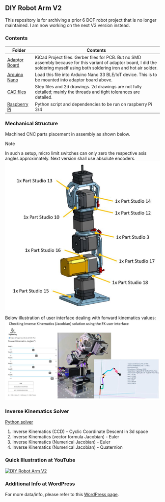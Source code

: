 ## DIY Robot Arm V2
This repository is for archiving a prior 6 DOF robot project that is no longer maintained.
I am now working on the next V3 version instead. 

### Contents
| Folder  | Contents|
| ------------- | ------------- |
| [Adaptor Board](https://github.com/JasonHEngineering/DIY-Robot-Arm-V2/tree/main/Adaptor%20Board%20(schema%2C%20gerbers%2C%20kicad%20project%20folder)) | KiCad Project files. Gerber files for PCB. But no SMD assembly because for this variant of adaptor board, I did the soldering myself using both soldering iron and hot air solder. |
| [Arduino Nano](https://github.com/JasonHEngineering/DIY-Robot-Arm-V2/tree/main/Arduino%20Nano%20(.ino%20file)) | Load this file into Arduino Nano 33 BLE/IoT device. This is to be mounted into adaptor board above. |
| [CAD files](https://github.com/JasonHEngineering/DIY-Robot-Arm-V2/tree/main/CAD%20files%20(2d%2C%20step)) | Step files and 2d drawings. 2d drawings are not fully detailed; mainly the threads and tight tolerances are detailed. |
| [Raspberry Pi](https://github.com/JasonHEngineering/DIY-Robot-Arm-V2/tree/main/Raspberry%20Pi%20(plotly%20dash%20host)) | Python script and dependencies to be run on raspberry Pi 3/4 |

### Mechanical Structure
Machined CNC parts placement in assembly as shown below. 
> [!NOTE]
> In such a setup, micro limit switches can only zero the respective axis angles approximately. Next version shall use absolute encoders.    
![](https://github.com/JasonHEngineering/DIY-Robot-Arm-V2/blob/main/Images/structure.JPG?raw=true)

Below illustration of user interface dealing with forward kinematics values:  
![Images/illustration_1.JPG](https://github.com/JasonHEngineering/DIY-Robot-Arm-V2/blob/main/Images/illustration_1.JPG?raw=true)

### Inverse Kinematics Solver
[Python solver](https://github.com/JasonHEngineering/Inverse-Kinematics)
1. Inverse Kinematics (CCD) – Cyclic Coordinate Descent in 3d space
2. Inverse Kinematics (vector formula Jacobian) - Euler
3. Inverse Kinematics (Numerical Jacobian) - Euler
4. Inverse Kinematics (Numerical Jacobian) - Quaternion

### Quick Illustration at YouTube
[![DIY Robot Arm V2](https://img.youtube.com/vi/ZaQQ6-Mw-B4/0.jpg)](https://www.youtube.com/watch?v=ZaQQ6-Mw-B4)

### Additional Info at WordPress
For more data/info, please refer to this [WordPress page](https://jashuang1983.wordpress.com/robotics-6-dof-arm-v2/).
